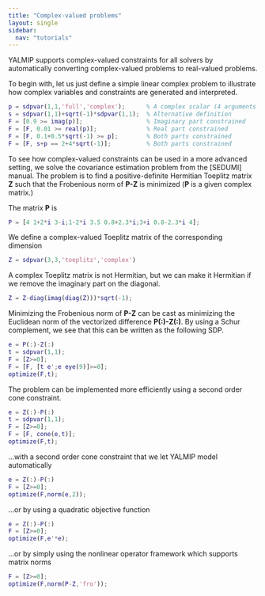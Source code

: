 ```yaml
---
title: "Complex-valued problems"
layout: single
sidebar:
  nav: "tutorials"
---
```



YALMIP supports complex-valued constraints for all solvers by automatically converting complex-valued problems to real-valued problems.

To begin with, let us just define a simple linear complex problem to illustrate how complex variables and constraints are generated and interpreted.

````matlab
p = sdpvar(1,1,'full','complex');      % A complex scalar (4 arguments necessary)
s = sdpvar(1,1)+sqrt(-1)*sdpvar(1,1);  % Alternative definition
F = [0.9 >= imag(p)];                  % Imaginary part constrained
F = [F, 0.01 >= real(p)];              % Real part constrained
F = [F, 0.1+0.5*sqrt(-1) >= p];        % Both parts constrained
F = [F, s+p == 2+4*sqrt(-1)];          % Both parts constrained
````

To see how complex-valued constraints can be used in a more advanced setting, we solve the covariance estimation problem from the [SEDUMI] manual. The problem is to find a positive-definite Hermitian Toeplitz matrix **Z** such that the Frobenious norm of **P-Z** is minimized (**P** is a given complex matrix.)

The matrix **P** is
````matlab
P = [4 1+2*i 3-i;1-2*i 3.5 0.8+2.3*i;3+i 0.8-2.3*i 4];
````

We define a complex-valued Toeplitz matrix of the corresponding dimension

````matlab
Z = sdpvar(3,3,'toeplitz','complex')
````

A complex Toeplitz matrix is not Hermitian, but we can make it Hermitian if we remove the imaginary part on the diagonal.

````matlab
Z = Z-diag(imag(diag(Z)))*sqrt(-1);
````

Minimizing the Frobenious norm of **P-Z** can be cast as minimizing the Euclidean norm of the vectorized difference **P(:)-Z(:)**. By using a Schur complement, we see that this can be written as the following SDP.

````matlab
e = P(:)-Z(:)
t = sdpvar(1,1);
F = [Z>=0];
F = [F, [t e';e eye(9)]>=0];
optimize(F,t);
````

The problem can be implemented more efficiently using a second order cone constraint.

````matlab
e = Z(:)-P(:)
t = sdpvar(1,1);
F = [Z>=0];
F = [F, cone(e,t)];
optimize(F,t);
````

...with a second order cone constraint that we let YALMIP model automatically

````matlab
e = Z(:)-P(:)
F = [Z>=0];
optimize(F,norm(e,2));
````

...or by using a quadratic objective function

````matlab
e = Z(:)-P(:)
F = [Z>=0];
optimize(F,e'*e);
````

...or by simply using the nonlinear operator framework which supports matrix norms

````matlab
F = [Z>=0];
optimize(F,norm(P-Z,'fro'));
````
